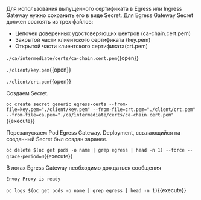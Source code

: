 Для использования выпущенного сертификата в Egress или Ingress Gateway нужно сохранить его в виде Secret.
Для Egress Gateway Secret должен состоять из трех файлов:

* Цепочек доверенных удостоверяющих центров (ca-chain.cert.pem)
* Закрытой части клиентского сертификата (key.pem)
* Открытой части клиентского сертификата(crt.pem)

`./ca/intermediate/certs/ca-chain.cert.pem`{{open}}

`./client/key.pem`{{open}}

`./client/crt.pem`{{open}}

Создаем Secret.

`oc create secret generic egress-certs --from-file=key.pem="./client/key.pem" --from-file=crt.pem="./client/crt.pem" --from-file=ca.pem="./ca/intermediate/certs/ca-chain.cert.pem"`{{execute}}

Перезапускаем Pod Egress Gateway. Deployment, ссылающийся на созданный Secret был создан заранее.

`oc delete $(oc get pods -o name | grep egress | head -n 1) --force --grace-period=0`{{execute}}

В логах Egress Gateway необходимо дождаться сообщения

`Envoy Proxy is ready`

`oc logs $(oc get pods -o name | grep egress | head -n 1)`{{execute}}
